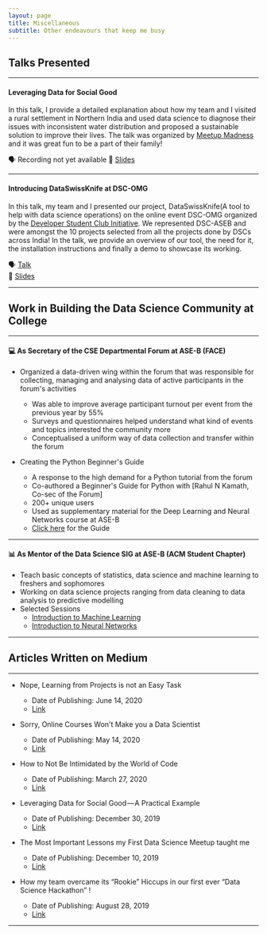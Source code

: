 ```yaml
---
layout: page
title: Miscellaneous
subtitle: Other endeavours that keep me busy
---
```


## Talks Presented
---

#### Leveraging Data for Social Good

In this talk, I provide a detailed explanation about how my team and I visited a rural settlement in Northern India and used data science to diagnose their issues with inconsistent water distribution and proposed a sustainable solution to improve their lives. The talk was organized by [Meetup Madness](https://meetupmadness.io/) and it was great fun to be a part of their family!

:speaking_head: Recording not yet available 
:link: [Slides](https://www.canva.com/design/DAD_h6ubbIA/QR2g558eEoV1SW9Dto90MA/view)

---

#### Introducing DataSwissKnife at DSC-OMG

In this talk, my team and I presented our project, DataSwissKnife(A tool to help with data science operations) on the online event DSC-OMG organized by the [Developer Student Club Initiative](https://developers.google.com/community/dsc). We represented DSC-ASEB and were amongst the 10 projects selected from all the projects done by DSCs across India! In the talk, we provide an overview of our tool, the need for it, the installation instructions and finally a demo to showcase its working.  

:speaking_head: [Talk](https://www.youtube.com/watch?v=9o5CDkeWPmM)  
:link: [Slides](https://www.canva.com/design/DAEAV3D_iAU/w2CxGdPd_uSg5N0Rkb45og/view)

---

## Work in Building the Data Science Community at College
---

#### :computer: As Secretary of the CSE Departmental Forum at ASE-B (FACE)
- Organized a data-driven wing within the forum that was responsible for collecting, managing and analysing data of active participants in the forum's activities
  - Was able to improve average participant turnout per event from the previous year by 55%
  - Surveys and questionnaires helped understand what kind of events and topics interested the community more
  - Conceptualised a uniform way of data collection and transfer within the forum
  
- Creating the Python Beginner's Guide
  - A response to the high demand for a Python tutorial from the forum
  - Co-authored a Beginner's Guide for Python with [Rahul N Kamath, Co-sec of the Forum]
  - 200+ unique users
  - Used as supplementary material for the Deep Learning and Neural Networks course at ASE-B
  - [Click here](https://bit.ly/python-tut-face) for the Guide
  
---
  
#### :bar_chart: As Mentor of the Data Science SIG at ASE-B (ACM Student Chapter)
- Teach basic concepts of statistics, data science and machine learning to freshers and sophomores
- Working on data science projects ranging from data cleaning to data analysis to predictive modelling
- Selected Sessions
  - [Introduction to Machine Learning](https://paper.dropbox.com/doc/Explore-ML-DSC-Introduction-to-Machine-Learning--AxzN8M10MRpcnGJtgrhsQtz9Ag-xbJ2VWpGwgJ8iePX5Yg3u)
  - [Introduction to Neural Networks](https://paper.dropbox.com/doc/Explore-ML-DSC-Neural-Networks--Axyg74XnuRKvmEZonapI~dtWAg-2AANiBmwe5Aqa4MPAUQ1v)
  
---

## Articles Written on Medium
---

- Nope, Learning from Projects is not an Easy Task
  - Date of Publishing: June 14, 2020
  - [Link](https://towardsdatascience.com/nope-learning-from-projects-is-not-an-easy-task-eb35c64da6e7?source=friends_link&sk=38b5267d700cc006064f3f3e948c7040)
  
- Sorry, Online Courses Won't Make you a Data Scientist
  - Date of Publishing: May 14, 2020
  - [Link](https://towardsdatascience.com/sorry-online-courses-wont-make-you-a-data-scientist-8639d5f00889?source=friends_link&sk=a0d99d05e1058d26bf6f277aea76388b)
  
- How to Not Be Intimidated by the World of Code
  - Date of Publishing: March 27, 2020
  - [Link](https://medium.com/@yadramshankar/how-to-not-be-intimidated-by-the-world-of-code-e12c3518fbc2?source=friends_link&sk=0287594258b6dbb1bab533f46d098789)
  
- Leveraging Data for Social Good — A Practical Example
  - Date of Publishing: December 30, 2019
  - [Link](https://towardsdatascience.com/leveraging-data-for-social-good-a-practical-example-adac053bdeaa?source=friends_link&sk=8b4b119dcd6660ef2775fa6ea6eb4398)
  
- The Most Important Lessons my First Data Science Meetup taught me
  - Date of Publishing: December 10, 2019
  - [Link](https://towardsdatascience.com/the-most-important-lessons-my-first-data-science-meetup-taught-me-9651a528616?source=friends_link&sk=35f62ddfb49211692ab5c23be6058747)
  
- How my team overcame its “Rookie” Hiccups in our first ever “Data Science Hackathon” !
  - Date of Publishing: August 28, 2019
  - [Link](https://medium.com/face-amrita-bangalore/how-my-team-overcame-its-rookie-hiccups-in-our-first-ever-data-science-hackathon-5cba643ece08?source=friends_link&sk=c6cc4eb9517bf44566ae9334ec69040e)

  
---
